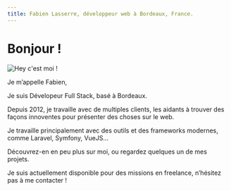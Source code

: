 ```yaml
---
title: Fabien Lasserre, développeur web à Bordeaux, France.
---
```

# Bonjour !

![Hey c'est moi !](/img/me230.jpg)

Je m’appelle Fabien,

Je suis Dévelopeur Full Stack, basé à Bordeaux.

Depuis 2012, je travaille avec de multiples clients, les aidants à trouver des façons innoventes pour présenter des choses sur le web.

Je travaille principalement avec des outils et des frameworks modernes, comme Laravel, Symfony, VueJS...

Découvrez-en en peu plus sur moi, ou regardez quelques un de mes projets.

Je suis actuellement disponible pour des missions en freelance, n’hésitez pas à me contacter !
